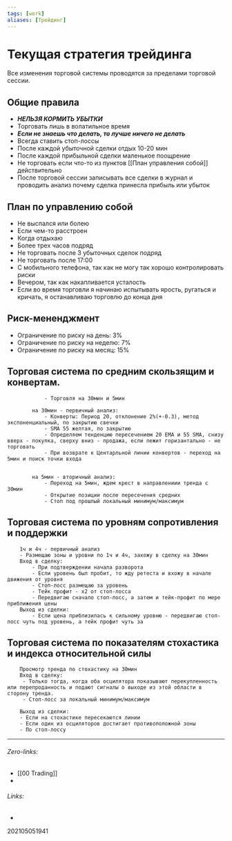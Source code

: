 ```yaml
---
tags: [work]
aliases: [Трейдинг]
---
```

# Текущая стратегия трейдинга
Все изменения торговой системы проводятся за пределами торговой сессии.
## Общие правила
- ___НЕЛЬЗЯ КОРМИТЬ УБЫТКИ___
- Торговать лишь в волатильное время
- ___Если не знаешь что делать, то лучше ничего не делать___
- Всегда ставить стоп-лоссы
- После каждой убыточной сделки отдых 10-20 мин
- После каждой прибыльной сделки маленькое поощрение
- Не торговать если что-то из пунктов [[План управления собой]] действительно
- После торговой сессии записывать все сделки в журнал и проводить анализ почему сделка принесла прибыль или убыток

## План по управлению собой
- Не выспался или болею
 - Если чем-то расстроен
 - Когда отдыхаю
 - Более трех часов подряд
 - Не торговать после 3 убыточных сделок подряд
 - Не торговать после 17:00
 - С мобильного телефона, так как не могу так хорошо контролировать риски
 - Вечером, так как накапливается усталость
 - Если во время торговли я начинаю испытывать ярость, ругаться и кричать, я останавливаю торговлю до конца дня


## Риск-мененджмент
- Ограничение по риску на день: 3%
- Ограничение по риску на неделю: 7%
- Ограничение по риску на месяц: 15%

## Торговая система по средним скользящим и конвертам.
				- Торговля на 30мин и 5мин
			
			на 30мин - первичный анализ:
				- Конверты: Период 20, отклонение 2%(+-0.3), метод экспоненциальный, по закрытию свечки
				- SMA 55 желтая, по закрытию
				- Определяем тенденцию пересечением 20 ЕМА и 55 SMA, снизу вверх - покупка, сверху вниз - продажа, если лежит горизантально - не торговать
				- При возврате к Центарльной линии конвертов - переход на 5мин и поиск точки входа


			на 5мин - вторичный анализ:
				- Переход на 5мин, ждем крест в направлениии тренда с 30мин
				- Открытие позиции после пересечения средних
				- Стоп под прошлый локальный минимум/максимум

## Торговая система по уровням сопротивления и поддержки
		1ч и 4ч - первичный анализ
		- Размещаю зоны и уровни по 1ч и 4ч, захожу в сделку на 30мин
		Вход в сделку:
			- При подтверждении начала разворота 
			- Если уровень был пробит, то жду ретеста и вхожу в начале движения от уровня
			- Стоп-лосс размещаю за уровень
			- Тейк профит - x2 от стоп-лосса
			- Передвигаю сначало стоп-лосс, а затем и тейк-профит по мере приближения цены
		Выход из сделки:
			- Если цена приблизилась к сильному уровню - передвигаю стоп-лосс чуть под уровень, а тейк профит чуть за


## Торговая система по показателям стохастика и индекса относительной силы
		Просмотр тренда по стохастику на 30мин
		Вход в сделку:
		 - Только тогда, когда оба осцилятора показывают перекупленность или перепроданность и подают сигналы о выходе из этой области в сторону тренда.
		 - Стоп-лосс за локальный минимум/максимум

		Выход из сделки:
		- Если на стохастике пересекаются линии
		- Если один из осциляторов достигает противоположной зоны
		- По стоп-лоссу
___
###### Zero-links:
- [[00 Trading]]
- 
###### Links:
-

202105051941